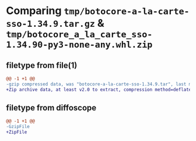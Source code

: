 # Comparing `tmp/botocore-a-la-carte-sso-1.34.9.tar.gz` & `tmp/botocore_a_la_carte_sso-1.34.90-py3-none-any.whl.zip`

## filetype from file(1)

```diff
@@ -1 +1 @@
-gzip compressed data, was "botocore-a-la-carte-sso-1.34.9.tar", last modified: Thu Dec 28 01:06:59 2023, max compression
+Zip archive data, at least v2.0 to extract, compression method=deflate
```

## filetype from diffoscope

```diff
@@ -1 +1 @@
-GzipFile
+ZipFile
```

